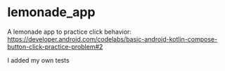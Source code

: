 # lemonade_app

A lemonade app to practice click behavior:
https://developer.android.com/codelabs/basic-android-kotlin-compose-button-click-practice-problem#2

I added my own tests
